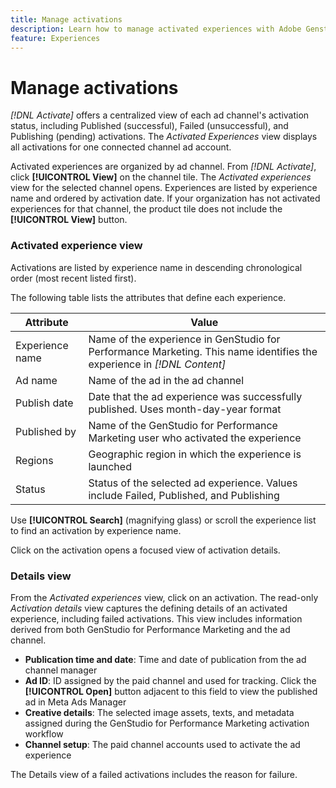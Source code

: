 ```yaml
---
title: Manage activations
description: Learn how to manage activated experiences with Adobe Genstudio for Performance Marketing.
feature: Experiences
---
```

# Manage activations

_[!DNL Activate]_  offers a centralized view of each ad channel's activation status, including Published (successful), Failed (unsuccessful), and Publishing (pending) activations. The _Activated Experiences_ view displays all activations for one connected channel ad account.

Activated experiences are organized by ad channel. From _[!DNL Activate]_, click **[!UICONTROL View]** on the channel tile. The _Activated experiences_ view for the selected channel opens. Experiences are listed by experience name and ordered by activation date. If your organization has not activated experiences for that channel, the product tile does not include the **[!UICONTROL View]** button.

### Activated experience view

Activations are listed by experience name in descending chronological order (most recent listed first).

The following table lists the attributes that define each experience.

| Attribute        | Value                                                                                       |
|------------------|---------------------------------------------------------------------------------------------|
| Experience name  | Name of the experience in GenStudio for Performance Marketing. This name identifies the experience in _[!DNL Content]_ |
| Ad name          | Name of the ad in the ad channel                                                           |
| Publish date     | Date that the ad experience was successfully published. Uses month-day-year format         |
| Published by     | Name of the GenStudio for Performance Marketing user who activated the experience          |
| Regions          | Geographic region in which the experience is launched     |
| Status           | Status of the selected ad experience. Values include Failed, Published, and Publishing    |

Use **[!UICONTROL Search]** (magnifying glass) or scroll the experience list to find an activation by experience name.

Click on the activation opens a focused view of activation details.

### Details view

From the _Activated experiences_ view, click on an activation. The read-only _Activation details_ view captures the defining details of an activated experience, including failed activations. This view includes information derived from both GenStudio for Performance Marketing and the ad channel.

* **Publication time and date**: Time and date of publication from the ad channel manager
* **Ad ID**: ID assigned by the paid channel and used for tracking. Click the **[!UICONTROL Open]** button adjacent to this field to view the published ad in Meta Ads Manager
* **Creative details**: The selected image assets, texts, and metadata assigned during the GenStudio for Performance Marketing activation workflow
* **Channel setup**: The paid channel accounts used to activate the ad experience

The Details view of a failed activations includes the reason for failure.
